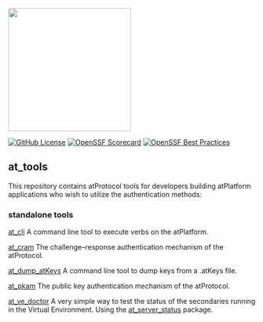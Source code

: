 <img width=250px src="https://atsign.dev/assets/img/atPlatform_logo_gray.svg?sanitize=true">

[![GitHub License](https://img.shields.io/badge/license-BSD3-blue.svg)](./LICENSE)
[![OpenSSF Scorecard](https://api.securityscorecards.dev/projects/github.com/atsign-foundation/at_tools/badge)](https://api.securityscorecards.dev/projects/github.com/atsign-foundation/at_tools)
[![OpenSSF Best Practices](https://www.bestpractices.dev/projects/8121/badge)](https://www.bestpractices.dev/projects/8121)

## at_tools

This repository contains atProtocol tools for developers
building atPlatform applications who wish to utilize the authentication
methods:

### standalone tools

[at_cli](./packages/at_cli) A command line tool to execute verbs on the atPlatform.

[at_cram](./packages/at_cram) The challenge–response authentication mechanism of the
atProtocol.

[at_dump_atKeys](./packages/at_dump_atKeys) A command line tool to dump keys from a
.atKeys file.

[at_pkam](./packages/at_pkam) The public key authentication mechanism of the
atProtocol.

[at_ve_doctor](./packages/at_ve_doctor) A very simple way to test the status of the
secondaries running in the Virtual Environment. Using the
[at_server_status](https://pub.dev/packages/at_server_status) package.
